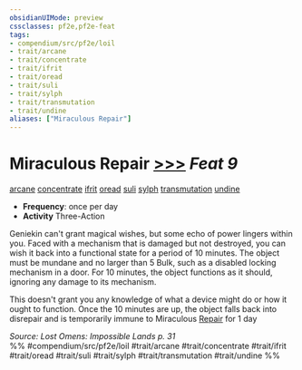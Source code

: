 ```yaml
---
obsidianUIMode: preview
cssclasses: pf2e,pf2e-feat
tags:
- compendium/src/pf2e/loil
- trait/arcane
- trait/concentrate
- trait/ifrit
- trait/oread
- trait/suli
- trait/sylph
- trait/transmutation
- trait/undine
aliases: ["Miraculous Repair"]
---
```

# Miraculous Repair  [>>>](rules/core-rulebook/chapter-9-playing-the-game.md#Actions "Three-Action") *Feat 9*  
[arcane](rules/traits/arcane.md "Arcane Tradition Trait")  [concentrate](rules/traits/concentrate.md "Concentrate Action & Ability Trait")  [ifrit](rules/traits/ifrit-b2.md "Ifrit Ancestry & Heritage Trait")  [oread](rules/traits/oread-b2.md "Oread Ancestry & Heritage Trait")  [suli](rules/traits/suli-b2.md "Suli Ancestry & Heritage Trait")  [sylph](rules/traits/sylph-b2.md "Sylph Ancestry & Heritage Trait")  [transmutation](rules/traits/transmutation.md "Transmutation School Trait")  [undine](rules/traits/undine-b2.md "Undine Ancestry & Heritage Trait")  

- **Frequency**: once per day
- **Activity** Three-Action

Geniekin can't grant magical wishes, but some echo of power lingers within you. Faced with a mechanism that is damaged but not destroyed, you can wish it back into a functional state for a period of 10 minutes. The object must be mundane and no larger than 5 Bulk, such as a disabled locking mechanism in a door. For 10 minutes, the object functions as it should, ignoring any damage to its mechanism.

This doesn't grant you any knowledge of what a device might do or how it ought to function. Once the 10 minutes are up, the object falls back into disrepair and is temporarily immune to Miraculous [Repair](rules/actions/repair.md) for 1 day

*Source: Lost Omens: Impossible Lands p. 31*  
%% #compendium/src/pf2e/loil #trait/arcane #trait/concentrate #trait/ifrit #trait/oread #trait/suli #trait/sylph #trait/transmutation #trait/undine %%